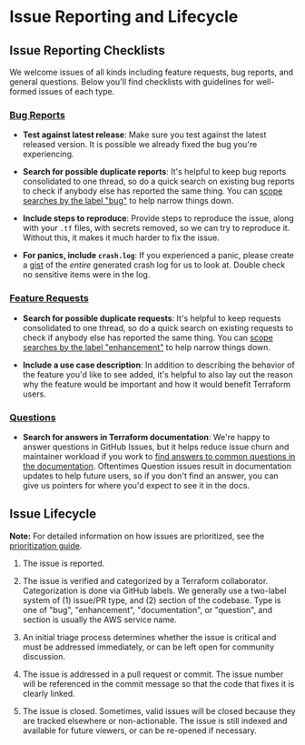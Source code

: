 # Issue Reporting and Lifecycle

## Issue Reporting Checklists

We welcome issues of all kinds including feature requests, bug reports, and
general questions. Below you'll find checklists with guidelines for well-formed
issues of each type.

### [Bug Reports](https://github.com/hashicorp/terraform-provider-aws/issues/new?template=Bug_Report.md)

- __Test against latest release__: Make sure you test against the latest
   released version. It is possible we already fixed the bug you're experiencing.

- __Search for possible duplicate reports__: It's helpful to keep bug
   reports consolidated to one thread, so do a quick search on existing bug
   reports to check if anybody else has reported the same thing. You can [scope
      searches by the label "bug"](https://github.com/hashicorp/terraform-provider-aws/issues?q=is%3Aopen+is%3Aissue+label%3Abug) to help narrow things down.

- __Include steps to reproduce__: Provide steps to reproduce the issue,
   along with your `.tf` files, with secrets removed, so we can try to
   reproduce it. Without this, it makes it much harder to fix the issue.

- __For panics, include `crash.log`__: If you experienced a panic, please
   create a [gist](https://gist.github.com) of the *entire* generated crash log
   for us to look at. Double check no sensitive items were in the log.

### [Feature Requests](https://github.com/hashicorp/terraform-provider-aws/issues/new?labels=enhancement&template=Feature_Request.md)

- __Search for possible duplicate requests__: It's helpful to keep requests
   consolidated to one thread, so do a quick search on existing requests to
   check if anybody else has reported the same thing. You can [scope searches by
      the label "enhancement"](https://github.com/hashicorp/terraform-provider-aws/issues?q=is%3Aopen+is%3Aissue+label%3Aenhancement) to help narrow things down.

- __Include a use case description__: In addition to describing the
   behavior of the feature you'd like to see added, it's helpful to also lay
   out the reason why the feature would be important and how it would benefit
   Terraform users.

### [Questions](https://github.com/hashicorp/terraform-provider-aws/issues/new?labels=question&template=Question.md)

- __Search for answers in Terraform documentation__: We're happy to answer
   questions in GitHub Issues, but it helps reduce issue churn and maintainer
   workload if you work to [find answers to common questions in the
   documentation](https://registry.terraform.io/providers/hashicorp/aws/latest/docs). Oftentimes Question issues result in documentation updates
   to help future users, so if you don't find an answer, you can give us
   pointers for where you'd expect to see it in the docs.

## Issue Lifecycle

**Note:** For detailed information on how issues are prioritized, see the [prioritization guide](prioritization.md).

1. The issue is reported.

2. The issue is verified and categorized by a Terraform collaborator.
   Categorization is done via GitHub labels. We generally use a two-label
   system of (1) issue/PR type, and (2) section of the codebase. Type is
   one of "bug", "enhancement", "documentation", or "question", and section
   is usually the AWS service name.

3. An initial triage process determines whether the issue is critical and must
   be addressed immediately, or can be left open for community discussion.

4. The issue is addressed in a pull request or commit. The issue number will be
   referenced in the commit message so that the code that fixes it is clearly
   linked.

5. The issue is closed. Sometimes, valid issues will be closed because they are
   tracked elsewhere or non-actionable. The issue is still indexed and
   available for future viewers, or can be re-opened if necessary.
